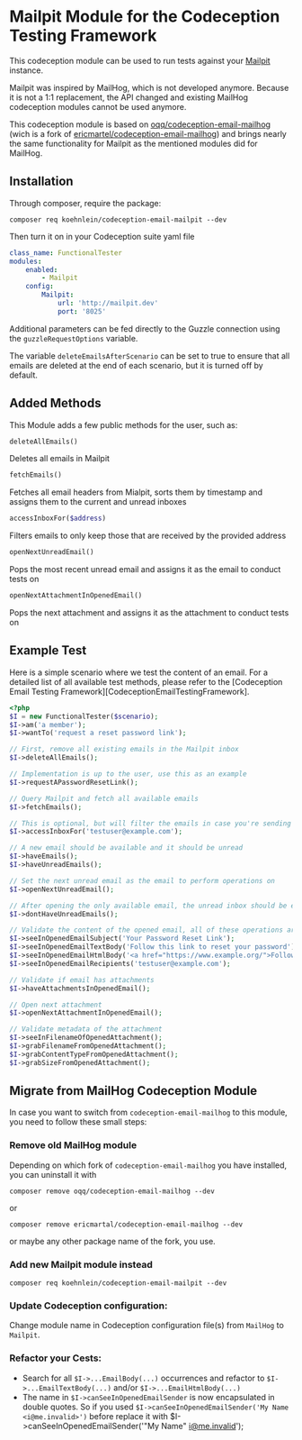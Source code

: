 # Mailpit Module for the Codeception Testing Framework

This codeception module can be used to run tests against your [Mailpit](https://github.com/axllent/mailpit) instance.

Mailpit was inspired by MailHog, which is not developed anymore. Because it is not a 1:1 replacement, the API changed
and existing MailHog codeception modules cannot be used anymore.

This codeception module is based on [oqq/codeception-email-mailhog](https://github.com/oqq/codeception-email-mailhog)
(wich is a fork of [ericmartel/codeception-email-mailhog](https://github.com/ericmartel/codeception-email-mailhog)) and
brings nearly the same functionality for Mailpit as the mentioned modules did for MailHog.

## Installation
Through composer, require the package:
```shell
composer req koehnlein/codeception-email-mailpit --dev
```
Then turn it on in your Codeception suite yaml file
```yaml
class_name: FunctionalTester
modules:
    enabled:
        - Mailpit
    config:
        Mailpit:
            url: 'http://mailpit.dev'
            port: '8025'
```
Additional parameters can be fed directly to the Guzzle connection using the `guzzleRequestOptions` variable.

The variable `deleteEmailsAfterScenario` can be set to true to ensure that all emails are deleted at the end of each scenario, but it is turned off by default.

## Added Methods
This Module adds a few public methods for the user, such as:
```php
deleteAllEmails()
```
Deletes all emails in Mailpit
```php
fetchEmails()
```
Fetches all email headers from Mialpit, sorts them by timestamp and assigns them to the current and unread inboxes
```php
accessInboxFor($address)
```
Filters emails to only keep those that are received by the provided address
```php
openNextUnreadEmail()
```
Pops the most recent unread email and assigns it as the email to conduct tests on
```php
openNextAttachmentInOpenedEmail()
```
Pops the next attachment and assigns it as the attachment to conduct tests on

## Example Test
Here is a simple scenario where we test the content of an email.  For a detailed list of all available test methods, please refer to the [Codeception Email Testing Framework][CodeceptionEmailTestingFramework].
```php
<?php
$I = new FunctionalTester($scenario);
$I->am('a member');
$I->wantTo('request a reset password link');

// First, remove all existing emails in the Mailpit inbox
$I->deleteAllEmails();

// Implementation is up to the user, use this as an example
$I->requestAPasswordResetLink();

// Query Mailpit and fetch all available emails
$I->fetchEmails();

// This is optional, but will filter the emails in case you're sending multiple emails or use the BCC field
$I->accessInboxFor('testuser@example.com');

// A new email should be available and it should be unread
$I->haveEmails();
$I->haveUnreadEmails();

// Set the next unread email as the email to perform operations on
$I->openNextUnreadEmail();

// After opening the only available email, the unread inbox should be empty
$I->dontHaveUnreadEmails();

// Validate the content of the opened email, all of these operations are performed on the same email
$I->seeInOpenedEmailSubject('Your Password Reset Link');
$I->seeInOpenedEmailTextBody('Follow this link to reset your password');
$I->seeInOpenedEmailHtmlBody('<a href="https://www.example.org/">Follow this link to reset your password</a>');
$I->seeInOpenedEmailRecipients('testuser@example.com');

// Validate if email has attachments
$I->haveAttachmentsInOpenedEmail();

// Open next attachment
$I->openNextAttachmentInOpenedEmail();

// Validate metadata of the attachment
$I->seeInFilenameOfOpenedAttachment();
$I->grabFilenameFromOpenedAttachment();
$I->grabContentTypeFromOpenedAttachment();
$I->grabSizeFromOpenedAttachment();
```

## Migrate from MailHog Codeception Module
In case you want to switch from `codeception-email-mailhog` to this module, you need to follow these small steps:  

### Remove old MailHog module
Depending on which fork of `codeception-email-mailhog` you have installed, you can uninstall it with
```shell
composer remove oqq/codeception-email-mailhog --dev
```
or
```shell
composer remove ericmartal/codeception-email-mailhog --dev
```
or maybe any other package name of the fork, you use.

### Add new Mailpit module instead
```shell
composer req koehnlein/codeception-email-mailpit --dev
```
   
### Update Codeception configuration:
Change module name in Codeception configuration file(s) from `MailHog` to `Mailpit`.

### Refactor your Cests:

* Search for all `$I->...EmailBody(...)` occurrences and refactor to `$I->...EmailTextBody(...)` and/or `$I->...EmailHtmlBody(...)`
* The name in `$I->canSeeInOpenedEmailSender` is now encapsulated in double quotes. So if you used `$I->canSeeInOpenedEmailSender('My Name <i@me.invalid>')` before replace it with $I->canSeeInOpenedEmailSender('"My Name" <i@me.invalid>');
